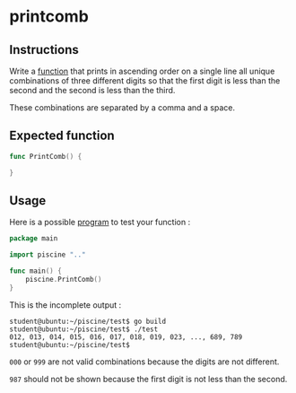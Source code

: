 # printcomb

## Instructions

Write a [function](TODO-LINK) that prints in ascending order on a single line all unique combinations of three different digits so that the first digit is less than the second and the second is less than the third.

These combinations are separated by a comma and a space.

## Expected function

```go
func PrintComb() {

}
```

## Usage

Here is a possible [program](TODO-LINK) to test your function :

```go
package main

import piscine ".."

func main() {
	piscine.PrintComb()
}
```

This is the incomplete output :

```console
student@ubuntu:~/piscine/test$ go build
student@ubuntu:~/piscine/test$ ./test
012, 013, 014, 015, 016, 017, 018, 019, 023, ..., 689, 789
student@ubuntu:~/piscine/test$
```

`000` or `999` are not valid combinations because the digits are not different.

`987` should not be shown because the first digit is not less than the second.
